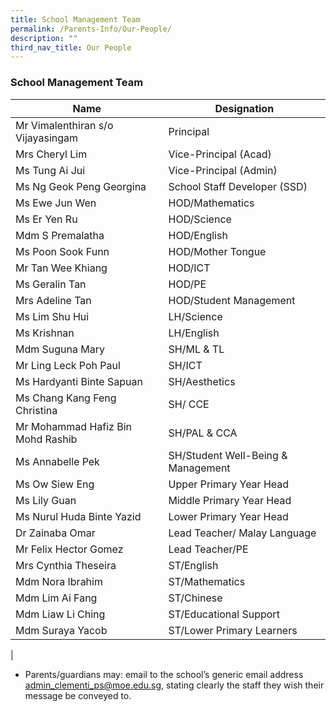 ```yaml
---
title: School Management Team
permalink: /Parents-Info/Our-People/
description: ""
third_nav_title: Our People
---
```

### School Management Team

| Name | Designation | 
|---|---|
| Mr Vimalenthiran s/o Vijayasingam | Principal | |
| Mrs Cheryl Lim | Vice-Principal (Acad) | ,  |
| Ms Tung Ai Jui  | Vice-Principal (Admin)  | 
| Ms Ng Geok Peng Georgina | School Staff Developer (SSD) |   |
| Ms Ewe Jun Wen | HOD/Mathematics  |   |
| Ms Er Yen Ru | HOD/Science |   |
| Mdm S Premalatha | HOD/English |   |
| Ms Poon Sook Funn | HOD/Mother Tongue |   |
| Mr Tan Wee Khiang | HOD/ICT |   |
| Ms Geralin Tan | HOD/PE |   |
| Mrs Adeline Tan | HOD/Student Management |   |
| Ms Lim Shu Hui  | LH/Science  |   |
| Ms Krishnan  | LH/English  |   |
| Mdm Suguna Mary | SH/ML & TL |   |
| Mr Ling Leck Poh Paul | SH/ICT |   |
| Ms Hardyanti Binte Sapuan | SH/Aesthetics |   |
| Ms Chang Kang Feng Christina | SH/ CCE  |   |
| Mr Mohammad Hafiz Bin Mohd Rashib | SH/PAL & CCA |   |
| Ms Annabelle Pek | SH/Student Well-Being & Management |   |
| Ms Ow Siew Eng | Upper Primary Year Head |   |
| Ms Lily Guan | Middle Primary Year Head |   |
| Ms Nurul Huda Binte Yazid | Lower Primary Year Head |   |
| Dr Zainaba Omar | Lead Teacher/ Malay Language  |   |
| Mr Felix Hector Gomez | Lead Teacher/PE |   |
| Mrs Cynthia Theseira | ST/English |   |
| Mdm Nora Ibrahim | ST/Mathematics |   |
| Mdm Lim Ai Fang | ST/Chinese |   |
| Mdm Liaw Li Ching | ST/Educational Support |   |
| Mdm Suraya Yacob | ST/Lower Primary Learners |   |
|

* Parents/guardians may: email to the school’s generic email address [admin_clementi_ps@moe.edu.sg](admin_clementi_ps@moe.edu.sg), stating clearly the staff they wish their message be conveyed to.